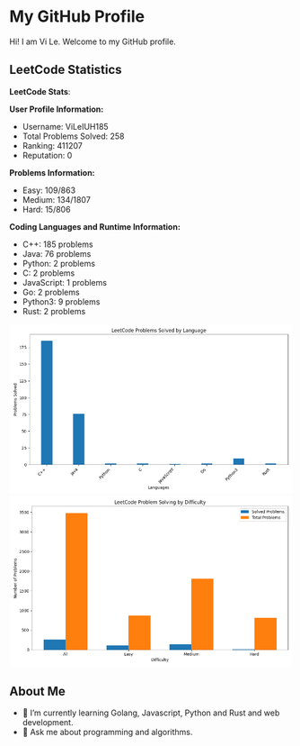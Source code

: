 # My GitHub Profile

Hi! I am Vi Le. Welcome to my GitHub profile.

## LeetCode Statistics

<!-- LEETCODE_STATS_START -->
**LeetCode Stats**:

**User Profile Information:**
- Username: ViLeIUH185
- Total Problems Solved: 258
- Ranking: 411207
- Reputation: 0

**Problems Information:**
- Easy: 109/863
- Medium: 134/1807
- Hard: 15/806

**Coding Languages and Runtime Information:**
- C++: 185 problems
- Java: 76 problems
- Python: 2 problems
- C: 2 problems
- JavaScript: 1 problems
- Go: 2 problems
- Python3: 9 problems
- Rust: 2 problems

![Problems by Language](./leetcode_languages.png)
![Problem Difficulties](./leetcode_difficulties.png)

<!-- LEETCODE_STATS_END -->

## About Me
- 🌱 I’m currently learning Golang, Javascript, Python and Rust and web development.
- 💬 Ask me about programming and algorithms.
